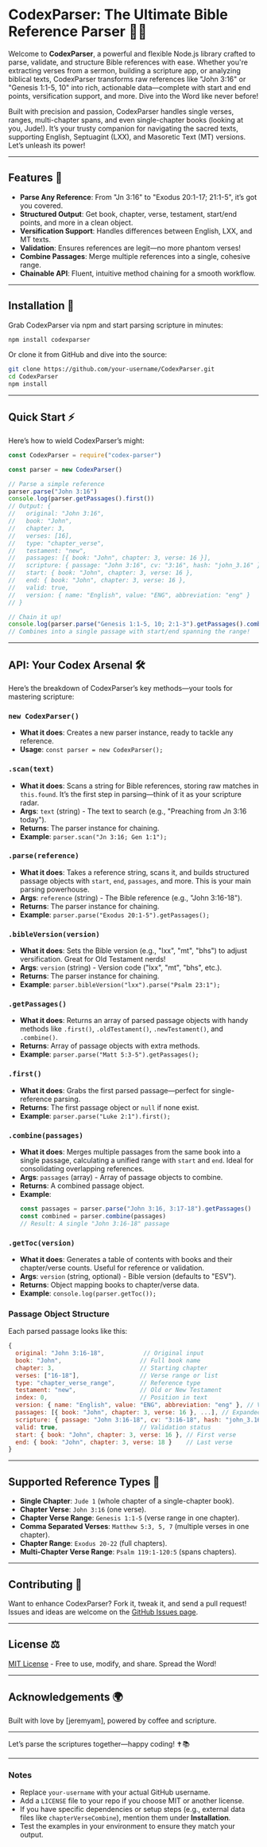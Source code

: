 # CodexParser: The Ultimate Bible Reference Parser 📖✨

Welcome to **CodexParser**, a powerful and flexible Node.js library crafted to parse, validate, and structure Bible references with ease. Whether you're extracting verses from a sermon, building a scripture app, or analyzing biblical texts, CodexParser transforms raw references like "John 3:16" or "Genesis 1:1-5, 10" into rich, actionable data—complete with start and end points, versification support, and more. Dive into the Word like never before!

Built with precision and passion, CodexParser handles single verses, ranges, multi-chapter spans, and even single-chapter books (looking at you, Jude!). It’s your trusty companion for navigating the sacred texts, supporting English, Septuagint (LXX), and Masoretic Text (MT) versions. Let’s unleash its power!

---

## Features 🌟

-   **Parse Any Reference**: From "Jn 3:16" to "Exodus 20:1-17; 21:1-5", it’s got you covered.
-   **Structured Output**: Get book, chapter, verse, testament, start/end points, and more in a clean object.
-   **Versification Support**: Handles differences between English, LXX, and MT texts.
-   **Validation**: Ensures references are legit—no more phantom verses!
-   **Combine Passages**: Merge multiple references into a single, cohesive range.
-   **Chainable API**: Fluent, intuitive method chaining for a smooth workflow.

---

## Installation 🚀

Grab CodexParser via npm and start parsing scripture in minutes:

```bash
npm install codexparser
```

Or clone it from GitHub and dive into the source:

```bash
git clone https://github.com/your-username/CodexParser.git
cd CodexParser
npm install
```

---

## Quick Start ⚡

Here’s how to wield CodexParser’s might:

```javascript
const CodexParser = require("codex-parser")

const parser = new CodexParser()

// Parse a simple reference
parser.parse("John 3:16")
console.log(parser.getPassages().first())
// Output: {
//   original: "John 3:16",
//   book: "John",
//   chapter: 3,
//   verses: [16],
//   type: "chapter_verse",
//   testament: "new",
//   passages: [{ book: "John", chapter: 3, verse: 16 }],
//   scripture: { passage: "John 3:16", cv: "3:16", hash: "john_3.16" },
//   start: { book: "John", chapter: 3, verse: 16 },
//   end: { book: "John", chapter: 3, verse: 16 },
//   valid: true,
//   version: { name: "English", value: "ENG", abbreviation: "eng" }
// }

// Chain it up!
console.log(parser.parse("Genesis 1:1-5, 10; 2:1-3").getPassages().combine())
// Combines into a single passage with start/end spanning the range!
```

---

## API: Your Codex Arsenal 🛠️

Here’s the breakdown of CodexParser’s key methods—your tools for mastering scripture:

### `new CodexParser()`

-   **What it does**: Creates a new parser instance, ready to tackle any reference.
-   **Usage**: `const parser = new CodexParser();`

### `.scan(text)`

-   **What it does**: Scans a string for Bible references, storing raw matches in `this.found`. It’s the first step in parsing—think of it as your scripture radar.
-   **Args**: `text` (string) - The text to search (e.g., "Preaching from Jn 3:16 today").
-   **Returns**: The parser instance for chaining.
-   **Example**: `parser.scan("Jn 3:16; Gen 1:1");`

### `.parse(reference)`

-   **What it does**: Takes a reference string, scans it, and builds structured passage objects with `start`, `end`, `passages`, and more. This is your main parsing powerhouse.
-   **Args**: `reference` (string) - The Bible reference (e.g., "John 3:16-18").
-   **Returns**: The parser instance for chaining.
-   **Example**: `parser.parse("Exodus 20:1-5").getPassages();`

### `.bibleVersion(version)`

-   **What it does**: Sets the Bible version (e.g., "lxx", "mt", "bhs") to adjust versification. Great for Old Testament nerds!
-   **Args**: `version` (string) - Version code ("lxx", "mt", "bhs", etc.).
-   **Returns**: The parser instance for chaining.
-   **Example**: `parser.bibleVersion("lxx").parse("Psalm 23:1");`

### `.getPassages()`

-   **What it does**: Returns an array of parsed passage objects with handy methods like `.first()`, `.oldTestament()`, `.newTestament()`, and `.combine()`.
-   **Returns**: Array of passage objects with extra methods.
-   **Example**: `parser.parse("Matt 5:3-5").getPassages();`

### `.first()`

-   **What it does**: Grabs the first parsed passage—perfect for single-reference parsing.
-   **Returns**: The first passage object or `null` if none exist.
-   **Example**: `parser.parse("Luke 2:1").first();`

### `.combine(passages)`

-   **What it does**: Merges multiple passages from the same book into a single passage, calculating a unified range with `start` and `end`. Ideal for consolidating overlapping references.
-   **Args**: `passages` (array) - Array of passage objects to combine.
-   **Returns**: A combined passage object.
-   **Example**:
    ```javascript
    const passages = parser.parse("John 3:16, 3:17-18").getPassages()
    const combined = parser.combine(passages)
    // Result: A single "John 3:16-18" passage
    ```

### `.getToc(version)`

-   **What it does**: Generates a table of contents with books and their chapter/verse counts. Useful for reference or validation.
-   **Args**: `version` (string, optional) - Bible version (defaults to "ESV").
-   **Returns**: Object mapping books to chapter/verse data.
-   **Example**: `console.log(parser.getToc());`

### Passage Object Structure

Each parsed passage looks like this:

```javascript
{
  original: "John 3:16-18",           // Original input
  book: "John",                      // Full book name
  chapter: 3,                        // Starting chapter
  verses: ["16-18"],                 // Verse range or list
  type: "chapter_verse_range",       // Reference type
  testament: "new",                  // Old or New Testament
  index: 0,                          // Position in text
  version: { name: "English", value: "ENG", abbreviation: "eng" }, // Version info
  passages: [{ book: "John", chapter: 3, verse: 16 }, ...], // Expanded verses
  scripture: { passage: "John 3:16-18", cv: "3:16-18", hash: "john_3.16.18" }, // Formatted output
  valid: true,                       // Validation status
  start: { book: "John", chapter: 3, verse: 16 }, // First verse
  end: { book: "John", chapter: 3, verse: 18 }    // Last verse
}
```

---

## Supported Reference Types 📜

-   **Single Chapter**: `Jude 1` (whole chapter of a single-chapter book).
-   **Chapter Verse**: `John 3:16` (one verse).
-   **Chapter Verse Range**: `Genesis 1:1-5` (verse range in one chapter).
-   **Comma Separated Verses**: `Matthew 5:3, 5, 7` (multiple verses in one chapter).
-   **Chapter Range**: `Exodus 20-22` (full chapters).
-   **Multi-Chapter Verse Range**: `Psalm 119:1-120:5` (spans chapters).

---

## Contributing 🙌

Want to enhance CodexParser? Fork it, tweak it, and send a pull request! Issues and ideas are welcome on the [GitHub Issues page](https://github.com/jeremyam/CodexParser/issues).

---

## License ⚖️

[MIT License](LICENSE) - Free to use, modify, and share. Spread the Word!

---

## Acknowledgements 🌍

Built with love by [jeremyam], powered by coffee and scripture.

---

Let’s parse the scriptures together—happy coding! ✝️📚

---

### Notes

-   Replace `your-username` with your actual GitHub username.
-   Add a `LICENSE` file to your repo if you choose MIT or another license.
-   If you have specific dependencies or setup steps (e.g., external data files like `chapterVerseCombine`), mention them under **Installation**.
-   Test the examples in your environment to ensure they match your output.
